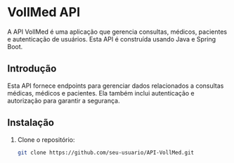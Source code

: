 # VollMed API

A API VollMed é uma aplicação que gerencia consultas, médicos, pacientes e autenticação de usuários. Esta API é construída usando Java e Spring Boot.

## Introdução

Esta API fornece endpoints para gerenciar dados relacionados a consultas médicas, médicos e pacientes. Ela também inclui autenticação e autorização para garantir a segurança.

## Instalação

1. Clone o repositório:
   ```sh
   git clone https://github.com/seu-usuario/API-VollMed.git
